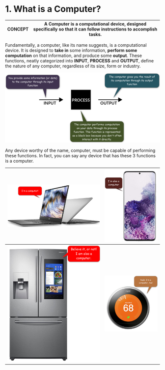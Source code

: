 # 1. What is a Computer?

| CONCEPT | A Computer is a computational device, designed specifically so that it can follow instructions to accomplish tasks. |
| --- | ----------- |

Fundamentally, a computer, like its name suggests, is a computational device. It is designed to **take in** some information, **perform some computation** on that information, and produce some **output**. These functions, neatly categorized into **INPUT**, **PROCESS** and **OUTPUT**, define the nature of any computer, regardless of its size, form or industry.

![The Computing System](media/input-process-output.png)

Any device worthy of the name, computer, must be capable of performing these functions. In fact, you can say any device that has these 3 functions is a computer.

| ![The Computing System](media/i-am-a-computer.png)| ![The Computing System](media/im-also-a-computer.png) |
| -- | -- |
| ![The Computing System](media/believe-it-or-not-i-am-a-computer.png)|![The Computing System](media/yeah-im-a-computer-too.png) |

